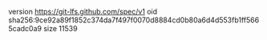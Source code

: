 version https://git-lfs.github.com/spec/v1
oid sha256:9ce92a89f1852c374da7f497f0070d8884cd0b80a6d4d553fb1ff5665cadc0a9
size 11539
